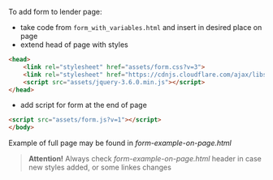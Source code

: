 To add form to lender page:
- take code from `form_with_variables.html` and insert in desired place on page
- extend head of page with styles
```html
<head>
    <link rel="stylesheet" href="assets/form.css?v=3">
    <link rel="stylesheet" href="https://cdnjs.cloudflare.com/ajax/libs/font-awesome/5.15.4/css/all.min.css">
    <script src="assets/jquery-3.6.0.min.js"></script>
</head>
```
- add script for form at the end of page
```html
<script src="assets/form.js?v=1"></script>
</body>
```

Example of full page may be found in *form-example-on-page.html*

> **Attention!** Always check *form-example-on-page.html* header in case new styles added, or some linkes changes